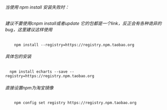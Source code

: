 ###### 当使用   npm install   安装失败时：

###### 建议不要使用cnpm install或者update 它的包都是一个link，反正会有各种诡异的bug，这里建议这样使用
```
    npm install --registry=https://registry.npm.taobao.org
```

###### 具体包的安装
```
  npm install echarts --save --registry=https://registry.npm.taobao.org
```

###### 直接设置npm为淘宝镜像
```
    npm config set registry https://registry.npm.taobao.org
```
